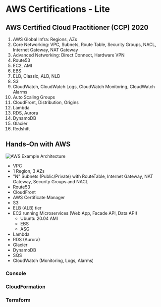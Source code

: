 # AWS Certifications - Lite

## AWS Certified Cloud Practitioner (CCP) 2020
1. AWS Global Infra: Regions, AZs
2. Core Networking: VPC, Subnets, Route Table, Security Groups, NACL, Internet Gateway, NAT Gateway
3. Advanced Networking: Direct Connect, Hardware VPN
4. Route53
5. EC2, AMI
6. EBS
7. ELB, Classic, ALB, NLB
8. S3
9. CloudWatch, CloudWatch Logs, CloudWatch Monitoring, CloudWatch Alarms
10. Auto Scaling Groups
11. CloudFront, Distribution, Origins
12. Lambda
13. RDS, Aurora
14. DynamoDB
15. Glacier
16. Redshift

## Hands-On with AWS
![AWS Example Architecture](https://us-east-1-anand-files.s3.amazonaws.com/aws-example-architecture-v2.jpg)

- VPC
- 1 Region, 3 AZs
- "N" Subnets (Public/Private) with RouteTable, Internet Gateway, NAT Gateway, Security Groups and NACL
- Route53
- CloudFront
- AWS Certificate Manager
- S3
- ELB (ALB) tier
- EC2 running Microservices (Web App, Facade API, Data API)
  + Ubuntu 20.04 AMI
  + EBS
  + ASG
- Lambda
- RDS (Aurora)
- Glacier
- DynamoDB
- SQS
- CloudWatch (Monitoring, Logs, Alarms)

### Console

### CloudFormation

### Terraform

